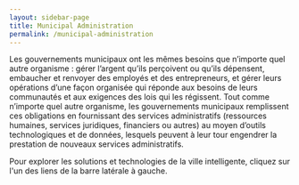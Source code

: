 ```yaml
---
layout: sidebar-page
title: Municipal Administration
permalink: /municipal-administration
---
```


Les gouvernements municipaux ont les mêmes besoins que n’importe quel autre organisme : gérer l’argent qu’ils perçoivent ou qu’ils dépensent, embaucher et renvoyer des employés et des entrepreneurs, et gérer leurs opérations d’une façon organisée qui réponde aux besoins de leurs communautés et aux exigences des lois qui les régissent. Tout comme n’importe quel autre organisme, les gouvernements municipaux remplissent ces obligations en fournissant des services administratifs (ressources humaines, services juridiques, financiers ou autres) au moyen d’outils technologiques et de données, lesquels peuvent à leur tour engendrer la prestation de nouveaux services administratifs.

Pour explorer les solutions et technologies de la ville intelligente, cliquez sur l'un des liens de la barre latérale à gauche.
